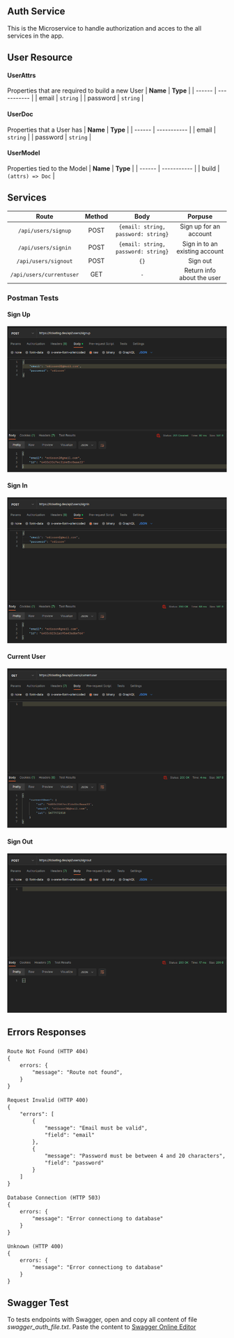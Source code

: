 ## Auth Service
This is the Microservice to handle authorization and acces to the all services in the app.

## User Resource

#### UserAttrs
Properties that are required to build a new User
| **Name** | **Type** |
| ------ | ----------- |
| email   | `string` |
| password | `string` |

#### UserDoc
Properties that a User has
| **Name** | **Type** |
| ------ | ----------- |
| email   | `string` |
| password | `string` |

#### UserModel
Properties tied to the Model
| **Name** | **Type** |
| ------ | ----------- |
| build   | `(attrs) => Doc` |

## Services
| **Route** | **Method** | **Body** | **Porpuse** |
| :------: | :-----------: | :-----------: | :-----------: |
| `/api/users/signup` | POST | `{email: string, password: string}` | Sign up for an account
| `/api/users/signin` | POST | `{email: string, password: string}` | Sign in to an existing account
| `/api/users/signout` | POST | `{}` | Sign out
| `/api/users/currentuser` | GET | `-` | Return info about the user

### Postman Tests
#### Sign Up
![Working Image](/assets/services/auth/signup.png)

#### Sign In
![Working Image](/assets/services/auth/signin.png)

#### Current User
![Working Image](/assets/services/auth/currentuser.png)

#### Sign Out
![Working Image](/assets/services/auth/signout.png)

## Errors Responses
### 
```
Route Not Found (HTTP 404)
{
    errors: {
        "message": "Route not found",
    }
}

Request Invalid (HTTP 400)
{
    "errors": [
        {
            "message": "Email must be valid",
            "field": "email"
        },
        {
            "message": "Password must be between 4 and 20 characters",
            "field": "password"
        }
    ]
}

Database Connection (HTTP 503)
{
    errors: {
        "message": "Error connectiong to database"
    }
}

Unknown (HTTP 400)
{
    errors: {
        "message": "Error connectiong to database"
    }
}
```

## Swagger Test
To tests endpoints with Swagger, open and copy all content of file *swagger_auth_file.txt*. Paste the content to [Swagger Online Editor](https://editor.swagger.io)